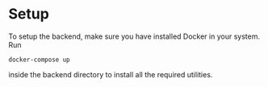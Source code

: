 # Setup

To setup the backend, make sure you have installed Docker in your system.
Run
```
docker-compose up
```
inside the backend directory to install all the required utilities.

